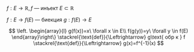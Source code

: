 $f: E\to \mathbb{R}, f$ — инъект
$E\subset \mathbb{R}$

$f: E\to f(E)$ — биекция
$g: f(E)\to E$

$$
\left.
\begin{array}{l}
g(f(x))=x\ \forall x \in E\\
f(g(y))=y\ \forall y \in f(E)
\end{array}\right\} \stackrel{\text{def}}{\Leftrightarrow} g\text{ обр к } f \stackrel{\text{def}}{\Leftrightarrow} g(x)=f^{-1}(x)
$$
